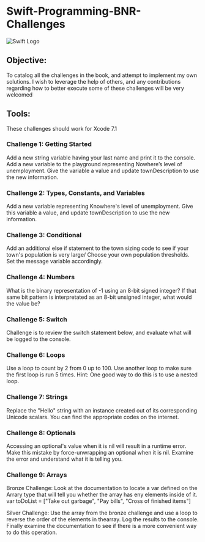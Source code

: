 # Swift-Programming-BNR-Challenges

![Swift Logo](https://cloud.githubusercontent.com/assets/11398615/11906613/d49260c0-a608-11e5-8f6e-146dc46899b1.jpg)

## **Objective**: 
To catalog all the challenges in the book, and 
attempt to implement my own solutions. I wish to leverage the help of others, and any contributions regarding how to better execute some of these challenges will be very welcomed

## Tools:
These challenges should work for Xcode 7.1

### Challenge 1: Getting Started
Add a new string variable having your last name and print it to the console. Add a new variable to the playground representing Nowhere’s level of unemployment. Give the variable a value and update townDescription to use the new information.

### Challenge 2: Types, Constants, and Variables
Add a new variable representing Knowhere's level of unemployment. Give this variable a value, and update townDescription to use the new information.

### Challenge 3: Conditional
Add an additional else if statement to the town sizing code to see if your town's population is very large/ Choose your own population thresholds. Set the message variable accordingly.

### Challenge 4: Numbers
What is the binary representation of -1 using an 8-bit signed integer?
If that same bit pattern is interpretated as an 8-bit unsigned integer, what
would the value be?

### Challenge 5: Switch
Challenge is to review the switch statement below, and evaluate what will be logged to the console.

### Challenge 6: Loops
Use a loop to count by 2 from 0 up to 100. Use another loop to make sure the first loop is run 5 times. Hint: One good way to do this is to use a nested loop.

### Challenge 7: Strings
Replace the "Hello" string with an instance created out of its corresponding Unicode scalars. You can find the appropriate codes on the internet.

### Challenge 8: Optionals
Accessing an optional's value when it is nil will result in a runtime error. Make this mistake by force-unwrapping an optional when it is nil. Examine the error and understand what it is telling you.

### Challenge 9: Arrays
Bronze Challenge: Look at the documentation to locate a var defined on the Arrary type that will tell you whether the array has eny elements inside of it.
var toDoList = ["Take out garbage", "Pay bills", "Cross of finished items"]

Silver Challenge: Use the array from the bronze challenge and use a loop to reverse the order of the elements in thearray. Log the results to the console. Finally examine the documentation to see if there is a more convenient way to do this operation.











